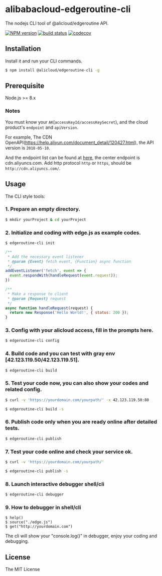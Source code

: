 # alibabacloud-edgeroutine-cli

The nodejs CLI tool of @alicloud/edgeroutine API.

[![NPM version][npm-image]][npm-url]
[![build status][travis-image]][travis-url]
[![codecov][cov-image]][cov-url]

[npm-image]: https://npm.alibaba-inc.com/badge/v/@alicloud/pop-core.svg?version=1.7.7
[npm-url]: https://npm.alibaba-inc.com/package/@ali/edgeroutine-cli/v/1.0.0
[travis-image]: https://img.shields.io/travis/aliyun/openapi-core-nodejs-sdk/master.svg?style=flat-square
[travis-url]: https://travis-ci.org/aliyun/openapi-core-nodejs-sdk
[cov-image]: https://codecov.io/gh/aliyun/openapi-core-nodejs-sdk/branch/master/graph/badge.svg
[cov-url]: https://codecov.io/gh/aliyun/openapi-core-nodejs-sdk

## Installation

Install it and run your CLI commands.

```sh
$ npm install @alicloud/edgeroutine-cli -g
```

## Prerequisite

Node.js >= 8.x

### Notes

You must know your `AK`(`accessKeyId/accessKeySecret`), and the cloud product's `endpoint` and `apiVersion`.

For example, The CDN OpenAPI(https://help.aliyun.com/document_detail/120427.html), the API version is `2018-05-10`.

And the endpoint list can be found at [here](https://help.aliyun.com/document_detail/120427.html), the center endpoint is cdn.aliyuncs.com. Add http protocol `http` or `https`, should be `http://cdn.aliyuncs.com/`.


## Usage

The CLI style tools:

### 1. Prepare an empty directory.
```sh
$ mkdir yourProject & cd yourProject
```

### 2. Initialize and coding with edge.js as example codes.
```sh
$ edgeroutine-cli init
```

```js
/**
 * Add the necessary event listener
 * @param {Event} fetch event, {Function} async function
 */
addEventListener('fetch', event => {
  event.respondWith(handleRequest(event.request));
})

/**
 * Make a response to client
 * @param {Request} request
 */
async function handleRequest(request) {
  return new Response('Hello World!', { status: 200 });
}
```

### 3. Config with your alicloud access, fill in the prompts here.
```sh
$ edgeroutine-cli config
```

### 4. Build code and you can test with gray env [42.123.119.50/42.123.119.51].
```sh
$ edgeroutine-cli build
```

### 5. Test your code now, you can also show your codes and related config.
```sh
$ curl -v 'https://yourdomain.com/yourpath/' -x 42.123.119.50:80
```

```sh
$ edgeroutine-cli build -s
```

### 6. Publish code only when you are ready online after detailed tests.
```sh
$ edgeroutine-cli publish
```

### 7. Test your code online and check your service ok.
```sh
$ curl -v 'https://yourdomain.com/yourpath/'
```

```sh
$ edgeroutine-cli publish -s
```

### 8. Launch interactive debugger shell/cli
```sh
$ edgeroutine-cli debugger
```

### 9. How to debugger in shell/cli
```
$ help()
$ source("./edge.js")
$ get("http://yourdomain.com")
```

The cli will show your "console.log()" in debugger, enjoy your coding and debugging.

## License
The MIT License
